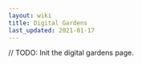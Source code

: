 ```yaml
---
layout: wiki
title: Digital Gardens
last_updated: 2021-01-17
---
```


// TODO: Init the digital gardens page.

